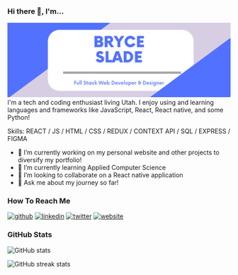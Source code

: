 ### Hi there 👋, I'm...
![Full Stack Web Developer & Designer](https://github.com/BryceSlade/BryceSlade/blob/main/Nelson%20Slade.png?raw=true)
I'm a tech and coding enthusiast living Utah. I enjoy using and learning languages and frameworks like JavaScript, React, React native, and some Python!

Skills: REACT / JS / HTML / CSS / REDUX / CONTEXT API / SQL / EXPRESS / FIGMA

- 🔭 I’m currently working on my personal website and other projects to diversify my portfolio! 
- 🌱 I’m currently learning Applied Computer Science 
- 👯 I’m looking to collaborate on a React native application 
- 💬 Ask me about my journey so far! 

### How To Reach Me
[<img src='https://cdn.jsdelivr.net/npm/simple-icons@3.0.1/icons/github.svg' alt='github' height='40'>](https://github.com/BryceSlade)  [<img src='https://cdn.jsdelivr.net/npm/simple-icons@3.0.1/icons/linkedin.svg' alt='linkedin' height='40'>](https://www.linkedin.com/in/nelsonbryceslade/)  [<img src='https://cdn.jsdelivr.net/npm/simple-icons@3.0.1/icons/twitter.svg' alt='twitter' height='40'>](https://twitter.com/CodingWithBryce)  [<img src='https://cdn.jsdelivr.net/npm/simple-icons@3.0.1/icons/icloud.svg' alt='website' height='40'>](https://nelson-slade.herokuapp.com/)

### GitHub Stats

![GitHub stats](https://github-readme-stats.vercel.app/api?username=BryceSlade&show_icons=true)   

![GitHub streak stats](https://github-readme-streak-stats.herokuapp.com/?user=BryceSlade)  

